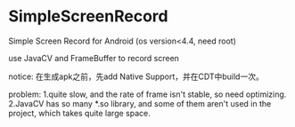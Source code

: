# SimpleScreenRecord
Simple Screen Record for Android (os version&lt;4.4, need root)

use JavaCV and FrameBuffer to record screen

notice:
在生成apk之前，先add Native Support，并在CDT中build一次。

problem:
1.quite slow, and the rate of frame isn't stable, so need optimizing.
2.JavaCV has so many *.so library, and some of them aren't used in the project, which takes quite large space.
